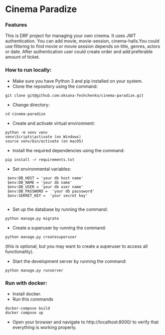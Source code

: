 # Cinema Paradize
### Features
This is DRF project for managing your own cinema. It uses JWT authentication.
You can add movie, movie-session, cinema-halls.You could use filtering to find movie 
or movie session depends on title, genres, actors or date.
After  authentication user could create order and add preferable amount of ticket.
### How to run locally:

- Make sure you have Python 3 and pip installed on your system.
- Clone the repository using the command: 
```
git clone git@github.com:oksana-feshchenko/cinema-paradize.git
```

- Change directory:
```
cd cinema-paradize
```
- Create and activate virtual environment:
```
python -m venv venv
venv\Scripts\activate (on Windows)
source venv/bin/activate (on macOS)

```
- Install the required dependencies using the command:
```
pip install -r requirements.txt
```
- Set environmental variables:
```
 $env:DB_HOST = 'your db host name'
 $env:DB_NAME = 'your db name'
 $env:DB_USER = 'your db user name'
 $env:DB_PASSWORD =  'your db passoword'
 $env:SEKRET_KEY =  'your secret key'


```

- Set up the database by running the command: 
```
python manage.py migrate
```
- Create a superuser by running the command: 
```
python manage.py createsuperuser
```
 (this is optional, but you may want to create a superuser to access all functionality).
- Start the development server by running the command: 
```
python manage.py runserver
```


### Run with docker:
- Install docker.
- Run this commands
```
docker-compose build
docker compose up
```

- Open your browser and navigate to http://localhost:8000/ to verify that everything is working properly.

